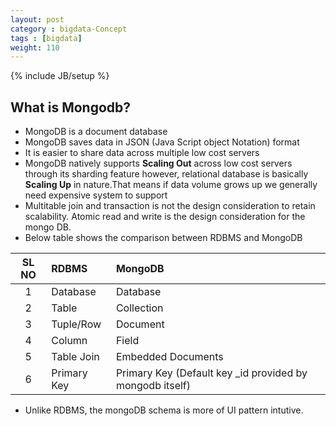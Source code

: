 ```yaml
---
layout: post
category : bigdata-Concept
tags : [bigdata]
weight: 110
---
```


{% include JB/setup %}

## What is Mongodb?


 * MongoDB is a document database
 * MongoDB saves data in JSON (Java Script object Notation) format
 * It is easier to share data across multiple low cost servers
 * MongoDB natively supports **Scaling Out** across low cost servers through its sharding feature however, relational database is basically **Scaling Up** in nature.That means if data volume grows up we generally need expensive system to support
 * Multitable join and transaction is not the design consideration to retain scalability. Atomic read and write is the design consideration for the mongo DB.
 * Below table shows the comparison between RDBMS and MongoDB

SL NO | RDBMS | MongoDB
:---:|:---|:---
1 | Database | Database
2 | Table | Collection
3 | Tuple/Row | Document
4 | Column | Field
5 | Table Join | Embedded Documents
6 | Primary Key | Primary Key (Default key _id provided by mongodb itself)

* Unlike RDBMS, the mongoDB schema is more of UI pattern intutive.
